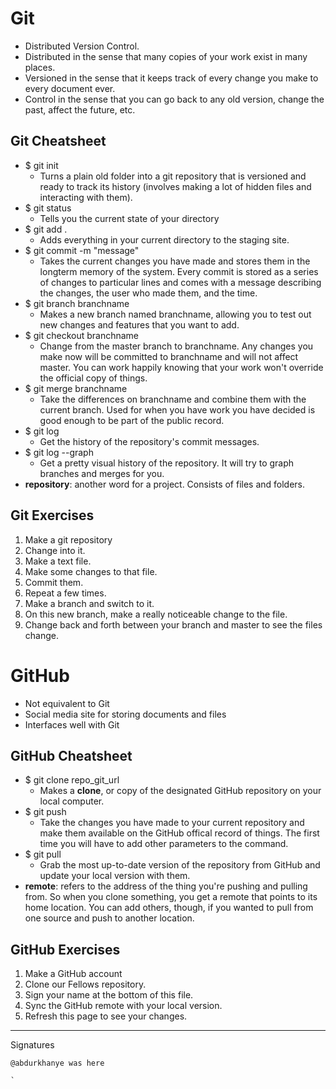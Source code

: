 # Git
* Distributed Version Control.
* Distributed in the sense that many copies of your work exist in many places.
* Versioned in the sense that it keeps track of every change you make to every document ever.
* Control in the sense that you can go back to any old version, change the past, affect the future, etc.

## Git Cheatsheet
* $ git init
    * Turns a plain old folder into a git repository that is versioned and ready to track its history (involves making a lot of hidden files and interacting with them).
* $ git status 
    * Tells you the current state of your directory
* $ git add .
    * Adds everything in your current directory to the staging site.
* $ git commit -m "message"
    * Takes the current changes you have made and stores them in the longterm memory of the system. Every commit is stored as a series of changes to particular lines and comes with a message describing the changes, the user who made them, and the time.
* $ git branch branchname
    * Makes a new branch named branchname, allowing you to test out new changes and features that you want to add.
* $ git checkout branchname
    * Change from the master branch to branchname. Any changes you make now will be committed to branchname and will not affect master. You can work happily knowing that your work won't override the official copy of things.
* $ git merge branchname
    * Take the differences on branchname and combine them with the current branch. Used for when you have work you have decided is good enough to be part of the public record.
* $ git log
    * Get the history of the repository's commit messages.
* $ git log --graph
    * Get a pretty visual history of the repository. It will try to graph branches and merges for you.
* **repository**: another word for a project. Consists of files and folders.

## Git Exercises
1. Make a git repository
2. Change into it.
3. Make a text file.
4. Make some changes to that file.
5. Commit them.
6. Repeat a few times.
7. Make a branch and switch to it.
8. On this new branch, make a really noticeable change to the file.
9. Change back and forth between your branch and master to see the files change.

# GitHub
* Not equivalent to Git
* Social media site for storing documents and files
* Interfaces well with Git

## GitHub Cheatsheet
* $ git clone repo_git_url
    * Makes a **clone**, or copy of the designated GitHub repository on your local computer.
* $ git push
    * Take the changes you have made to your current repository and make them available on the GitHub offical record of things. The first time you will have to add other parameters to the command.
* $ git pull
    * Grab the most up-to-date version of the repository from GitHub and update your local version with them.
* **remote**: refers to the address of the thing you're pushing and pulling from. So when you clone something, you get a remote that points to its home location. You can add others, though, if you wanted to pull from one source and push to another location.

## GitHub Exercises

1. Make a GitHub account
2. Clone our Fellows repository. 
3. Sign your name at the bottom of this file.
4. Sync the GitHub remote with your local version.
5. Refresh this page to see your changes.

---
Signatures
~~~~~~~~
@abdurkhanye was here 

`
